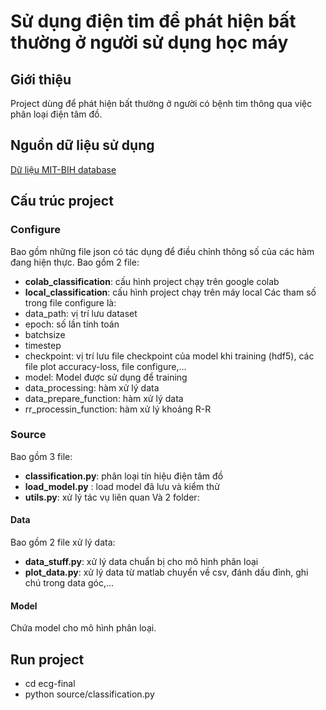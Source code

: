 # Sử dụng điện tim để phát hiện bất thường ở người sử dụng học máy
## Giới thiệu
Project dùng để phát hiện bất thường ở người có bệnh tim thông qua việc phân loại điện tâm đồ.
## Nguồn dữ liệu sử dụng
[Dữ liệu MIT-BIH database](https://physionet.org/physiobank/database/html/mitdbdir/mitdbdir.htm)
## Cấu trúc project
### Configure
Bao gồm những file json có tác dụng để điều chỉnh thông số của các hàm đang hiện thực. Bao gồm 2 file:
* **colab_classification**: cấu hình project chạy trên google colab 
* **local_classification**: cấu hình project chạy trên máy local
Các tham số trong file configure là:
* data_path: vị trí lưu dataset
* epoch: số lần tính toán
* batchsize
* timestep
* checkpoint: vị trí lưu file checkpoint của model khi training (hdf5), các file plot accuracy-loss, file configure,...
* model: Model được sử dụng để training
* data_processing: hàm xử lý data
* data_prepare_function: hàm xử lý data
* rr_processin_function: hàm xử lý khoảng R-R
### Source
Bao gồm 3 file:
* **classification.py**: phân loại tín hiệu điện tâm đồ
* **load_model.py** : load model đã lưu và kiểm thử
* **utils.py**: xử lý tác vụ liên quan
Và 2 folder:
#### Data
Bao gồm 2 file xử lý data:
* **data_stuff.py**: xử lý data chuẩn bị cho mô hình phân loại
* **plot_data.py**: xử lý data từ matlab chuyển về csv, đánh dấu đỉnh, ghi chú trong data góc,...
#### Model
Chứa model cho mô hình phân loại.
## Run project
* cd ecg-final
* python source/classification.py
